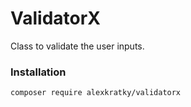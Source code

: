 # ValidatorX

Class to validate the user inputs.

### Installation

`composer require alexkratky/validatorx`